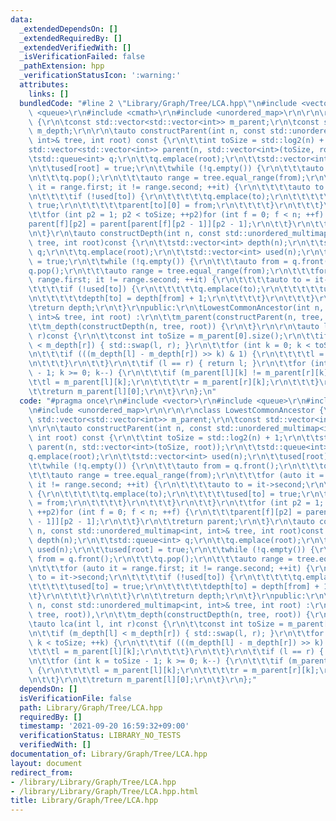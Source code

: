 ```yaml
---
data:
  _extendedDependsOn: []
  _extendedRequiredBy: []
  _extendedVerifiedWith: []
  _isVerificationFailed: false
  _pathExtension: hpp
  _verificationStatusIcon: ':warning:'
  attributes:
    links: []
  bundledCode: "#line 2 \"Library/Graph/Tree/LCA.hpp\"\n#include <vector>\r\n#include\
    \ <queue>\r\n#include <cmath>\r\n#include <unordered_map>\r\n\r\n\r\nclass LowestCommonAncestor\
    \ {\r\n\tconst std::vector<std::vector<int>> m_parent;\r\n\tconst std::vector<int>\
    \ m_depth;\r\n\r\n\tauto constructParent(int n, const std::unordered_multimap<int,\
    \ int>& tree, int root) const {\r\n\t\tint toSize = std::log2(n) + 1;\r\n\t\t\
    std::vector<std::vector<int>> parent(n, std::vector<int>(toSize, root));\r\n\t\
    \tstd::queue<int> q;\r\n\t\tq.emplace(root);\r\n\t\tstd::vector<int> used(n);\r\
    \n\t\tused[root] = true;\r\n\t\twhile (!q.empty()) {\r\n\t\t\tauto from = q.front();\r\
    \n\t\t\tq.pop();\r\n\t\t\tauto range = tree.equal_range(from);\r\n\t\t\tfor (auto\
    \ it = range.first; it != range.second; ++it) {\r\n\t\t\t\tauto to = it->second;\r\
    \n\t\t\t\tif (!used[to]) {\r\n\t\t\t\t\tq.emplace(to);\r\n\t\t\t\t\tused[to] =\
    \ true;\r\n\t\t\t\t\tparent[to][0] = from;\r\n\t\t\t\t}\r\n\t\t\t}\r\n\t\t}\r\n\
    \t\tfor (int p2 = 1; p2 < toSize; ++p2)for (int f = 0; f < n; ++f) {\r\n\t\t\t\
    parent[f][p2] = parent[parent[f][p2 - 1]][p2 - 1];\r\n\t\t}\r\n\t\treturn parent;\r\
    \n\t}\r\n\tauto constructDepth(int n, const std::unordered_multimap<int, int>&\
    \ tree, int root)const {\r\n\t\tstd::vector<int> depth(n);\r\n\t\tstd::queue<int>\
    \ q;\r\n\t\tq.emplace(root);\r\n\t\tstd::vector<int> used(n);\r\n\t\tused[root]\
    \ = true;\r\n\t\twhile (!q.empty()) {\r\n\t\t\tauto from = q.front();\r\n\t\t\t\
    q.pop();\r\n\t\t\tauto range = tree.equal_range(from);\r\n\t\t\tfor (auto it =\
    \ range.first; it != range.second; ++it) {\r\n\t\t\t\tauto to = it->second;\r\n\
    \t\t\t\tif (!used[to]) {\r\n\t\t\t\t\tq.emplace(to);\r\n\t\t\t\t\tused[to] = true;\r\
    \n\t\t\t\t\tdepth[to] = depth[from] + 1;\r\n\t\t\t\t}\r\n\t\t\t}\r\n\t\t}\r\n\t\
    \treturn depth;\r\n\t}\r\npublic:\r\n\tLowestCommonAncestor(int n, const std::unordered_multimap<int,\
    \ int>& tree, int root) :\r\n\t\tm_parent(constructParent(n, tree, root)),\r\n\
    \t\tm_depth(constructDepth(n, tree, root)) {\r\n\t}\r\n\r\n\tauto lca(int l, int\
    \ r)const {\r\n\t\tconst int toSize = m_parent[0].size();\r\n\t\tif (m_depth[l]\
    \ < m_depth[r]) { std::swap(l, r); }\r\n\t\tfor (int k = 0; k < toSize; ++k) {\r\
    \n\t\t\tif (((m_depth[l] - m_depth[r]) >> k) & 1) {\r\n\t\t\t\tl = m_parent[l][k];\r\
    \n\t\t\t}\r\n\t\t}\r\n\t\tif (l == r) { return l; }\r\n\t\tfor (int k = toSize\
    \ - 1; k >= 0; k--) {\r\n\t\t\tif (m_parent[l][k] != m_parent[r][k]) {\r\n\t\t\
    \t\tl = m_parent[l][k];\r\n\t\t\t\tr = m_parent[r][k];\r\n\t\t\t}\r\n\t\t}\r\n\
    \t\treturn m_parent[l][0];\r\n\t}\r\n};\n"
  code: "#pragma once\r\n#include <vector>\r\n#include <queue>\r\n#include <cmath>\r\
    \n#include <unordered_map>\r\n\r\n\r\nclass LowestCommonAncestor {\r\n\tconst\
    \ std::vector<std::vector<int>> m_parent;\r\n\tconst std::vector<int> m_depth;\r\
    \n\r\n\tauto constructParent(int n, const std::unordered_multimap<int, int>& tree,\
    \ int root) const {\r\n\t\tint toSize = std::log2(n) + 1;\r\n\t\tstd::vector<std::vector<int>>\
    \ parent(n, std::vector<int>(toSize, root));\r\n\t\tstd::queue<int> q;\r\n\t\t\
    q.emplace(root);\r\n\t\tstd::vector<int> used(n);\r\n\t\tused[root] = true;\r\n\
    \t\twhile (!q.empty()) {\r\n\t\t\tauto from = q.front();\r\n\t\t\tq.pop();\r\n\
    \t\t\tauto range = tree.equal_range(from);\r\n\t\t\tfor (auto it = range.first;\
    \ it != range.second; ++it) {\r\n\t\t\t\tauto to = it->second;\r\n\t\t\t\tif (!used[to])\
    \ {\r\n\t\t\t\t\tq.emplace(to);\r\n\t\t\t\t\tused[to] = true;\r\n\t\t\t\t\tparent[to][0]\
    \ = from;\r\n\t\t\t\t}\r\n\t\t\t}\r\n\t\t}\r\n\t\tfor (int p2 = 1; p2 < toSize;\
    \ ++p2)for (int f = 0; f < n; ++f) {\r\n\t\t\tparent[f][p2] = parent[parent[f][p2\
    \ - 1]][p2 - 1];\r\n\t\t}\r\n\t\treturn parent;\r\n\t}\r\n\tauto constructDepth(int\
    \ n, const std::unordered_multimap<int, int>& tree, int root)const {\r\n\t\tstd::vector<int>\
    \ depth(n);\r\n\t\tstd::queue<int> q;\r\n\t\tq.emplace(root);\r\n\t\tstd::vector<int>\
    \ used(n);\r\n\t\tused[root] = true;\r\n\t\twhile (!q.empty()) {\r\n\t\t\tauto\
    \ from = q.front();\r\n\t\t\tq.pop();\r\n\t\t\tauto range = tree.equal_range(from);\r\
    \n\t\t\tfor (auto it = range.first; it != range.second; ++it) {\r\n\t\t\t\tauto\
    \ to = it->second;\r\n\t\t\t\tif (!used[to]) {\r\n\t\t\t\t\tq.emplace(to);\r\n\
    \t\t\t\t\tused[to] = true;\r\n\t\t\t\t\tdepth[to] = depth[from] + 1;\r\n\t\t\t\
    \t}\r\n\t\t\t}\r\n\t\t}\r\n\t\treturn depth;\r\n\t}\r\npublic:\r\n\tLowestCommonAncestor(int\
    \ n, const std::unordered_multimap<int, int>& tree, int root) :\r\n\t\tm_parent(constructParent(n,\
    \ tree, root)),\r\n\t\tm_depth(constructDepth(n, tree, root)) {\r\n\t}\r\n\r\n\
    \tauto lca(int l, int r)const {\r\n\t\tconst int toSize = m_parent[0].size();\r\
    \n\t\tif (m_depth[l] < m_depth[r]) { std::swap(l, r); }\r\n\t\tfor (int k = 0;\
    \ k < toSize; ++k) {\r\n\t\t\tif (((m_depth[l] - m_depth[r]) >> k) & 1) {\r\n\t\
    \t\t\tl = m_parent[l][k];\r\n\t\t\t}\r\n\t\t}\r\n\t\tif (l == r) { return l; }\r\
    \n\t\tfor (int k = toSize - 1; k >= 0; k--) {\r\n\t\t\tif (m_parent[l][k] != m_parent[r][k])\
    \ {\r\n\t\t\t\tl = m_parent[l][k];\r\n\t\t\t\tr = m_parent[r][k];\r\n\t\t\t}\r\
    \n\t\t}\r\n\t\treturn m_parent[l][0];\r\n\t}\r\n};"
  dependsOn: []
  isVerificationFile: false
  path: Library/Graph/Tree/LCA.hpp
  requiredBy: []
  timestamp: '2021-09-20 16:59:32+09:00'
  verificationStatus: LIBRARY_NO_TESTS
  verifiedWith: []
documentation_of: Library/Graph/Tree/LCA.hpp
layout: document
redirect_from:
- /library/Library/Graph/Tree/LCA.hpp
- /library/Library/Graph/Tree/LCA.hpp.html
title: Library/Graph/Tree/LCA.hpp
---
```


